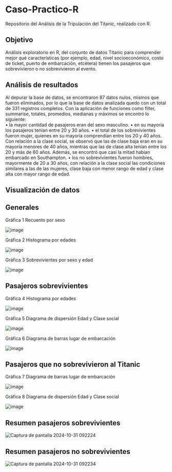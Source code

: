 # Caso-Practico-R
Repositorio del Análisis de la Tripulación del Titanic, realizado con R.

## Objetivo
Análisis exploratorio en R, del conjunto de datos Titanic para comprender mejor qué características (por ejemplo, edad, nivel socioeconómico, costo de ticket, puerto de embarcación, etcétera) tienen los pasajeros que sobrevivieron o no sobrevivieron al evento.

## Análisis de resultados
Al depurar la base de datos, se encontraron 87 datos nulos, mismos que fueron eliminados, por lo que la base de datos analizada quedo con un total de 331 registros completos. Con la aplicación de funciones como filter, summarise, totales, promedios, medianas y máximos se encontró lo siguiente:   
•	la mayor cantidad de pasajeros eran del sexo masculino.
•	en su mayoría los pasajeros tenían entre 20 y 30 años.
•	el total de los sobrevivientes fueron mujer, quienes en su mayoría comprendían entre los 20 y 40 años. Con relación a la clase social, se observó que las de clase baja eran en su mayoría menores de 40 años, mientras que las de clase alta tenían entre los 20 y más de 60 años. Además, se encontró que casi la mitad habían embarcado en Southampton. 
•	los no sobrevivientes fueron hombres, mayormente de 20 a 30 años, con relación a la clase social las condiciones similares a las de las mujeres, clase baja con menor rango de edad y clase alta con mayor rango de edad. 

## Visualización de datos 
  ## Generales
Gráfica 1 Recuento por sexo

![image](https://github.com/user-attachments/assets/e76c4f65-e69d-42f4-8f67-21f7d520516b)

Gráfica 2 Histograma por edades

![image](https://github.com/user-attachments/assets/94d9d427-b05c-43be-aca9-b2d4189b2182)

Gráfica 3 Sobrevivientes por sexo y edad

![image](https://github.com/user-attachments/assets/f87d4533-2778-4518-b07b-58781864626d)

  ## Pasajeros sobrevivientes
Gráfica 4 Histograma por edades

![image](https://github.com/user-attachments/assets/13c49735-8fff-487d-abe5-b2acf73acfba)

Gráfica 5 Diagrama de dispersión Edad y Clase social

![image](https://github.com/user-attachments/assets/19453092-d758-4020-b554-708d6bc4ebbf)

Gráfica 6 Diagrama de barras lugar de embarcación 

![image](https://github.com/user-attachments/assets/9baa4a23-99cd-49f5-a7ff-2e99903b4e47)

  ## Pasajeros que no sobrevivieron al Titanic
Gráfica 7 Diagrama de barras lugar de embarcación

![image](https://github.com/user-attachments/assets/d9398152-c44e-49c0-906c-94b9c7bb39a1)

Gráfica 8 Diagrama de dispersión Edad y Clase social

![image](https://github.com/user-attachments/assets/06c0a2dc-0898-4d00-a9de-dcc61209a205)

  ## Resumen pasajeros sobrevivientes
![Captura de pantalla 2024-10-31 092224](https://github.com/user-attachments/assets/d7832c0b-2cf9-4dfa-a84a-15953d16190d)

 ## Resumen pasajeros no sobrevivientes
 ![Captura de pantalla 2024-10-31 092234](https://github.com/user-attachments/assets/6ee1a45c-1541-4409-baa7-07bf88b78afb)


